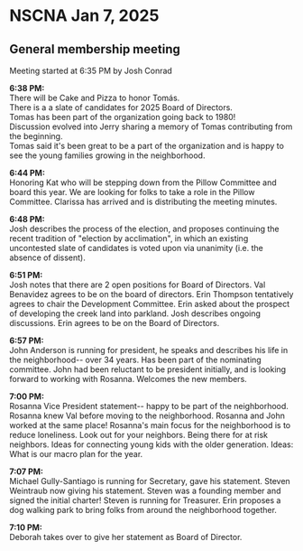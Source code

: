 # NSCNA Jan 7, 2025
## General membership meeting

Meeting started at 6:35 PM by Josh Conrad  

**6:38 PM:**   
There will be Cake and Pizza to honor Tomás.  
There is a a slate of candidates for 2025 Board of Directors.  
Tomas has been part of the organization going back to 1980!  
Discussion evolved into Jerry sharing a memory of Tomas contributing from the beginning.  
Tomas said it's been great to be a part of the organization and is happy to see the young families growing in the neighborhood.  

**6:44 PM:**  
Honoring Kat who will be stepping down from the Pillow Committee and board this year.  We are looking for folks to take a role in the Pillow Committee.  Clarissa has arrived and is distributing the meeting minutes.

**6:48 PM:**  
Josh describes the process of the election, and proposes continuing the recent tradition of "election by acclimation", in which an existing uncontested slate of candidates is voted upon via unanimity (i.e. the absence of dissent).

**6:51 PM:**  
Josh notes that there are 2 open positions for Board of Directors.  Val Benavidez agrees to be on the board of directors.  Erin Thompson tentatively agrees to chair the Development Committee.  Erin asked about the prospect of developing the creek land into parkland.  Josh describes ongoing discussions.  Erin agrees to be on the Board of Directors.  

**6:57 PM:**  
John Anderson is running for president, he speaks and describes his life in the neighborhood-- over 34 years.  Has been part of the nominating committee.  John had been reluctant to be president initially, and is looking forward to working with Rosanna.  Welcomes the new members.

**7:00 PM:**  
Rosanna Vice President statement-- happy to be part of the neighborhood.  Rosanna knew Val before moving to the neighborhood.  Rosanna and John worked at the same place!  Rosanna's main focus for the neighborhood is to reduce loneliness.  Look out for your neighbors.  Being there for at risk neighbors.  Ideas for connecting young kids with the older generation.  Ideas: What is our macro plan for the year.

**7:07 PM:**  
Michael Gully-Santiago is running for Secretary, gave his statement.  Steven Weintraub now giving his statement.  Steven was a founding member and signed the initial charter!  Steven is running for Treasurer.  Erin proposes a dog walking park to bring folks from around the neighborhood together.  

**7:10 PM:**  
Deborah takes over to give her statement as Board of Director.